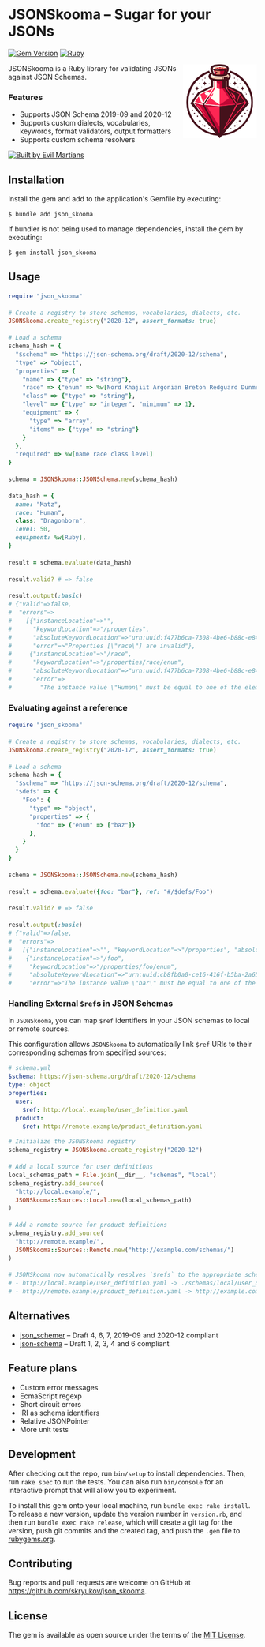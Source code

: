 # JSONSkooma – Sugar for your JSONs

[![Gem Version](https://badge.fury.io/rb/json_skooma.svg)](https://rubygems.org/gems/json_skooma)
[![Ruby](https://github.com/skryukov/json_skooma/actions/workflows/main.yml/badge.svg)](https://github.com/skryukov/json_skooma/actions/workflows/main.yml)

<img align="right" height="150" width="150" title="JSONSkooma logo" src="./assets/logo.svg">

JSONSkooma is a Ruby library for validating JSONs against JSON Schemas.

### Features

- Supports JSON Schema 2019-09 and 2020-12
- Supports custom dialects, vocabularies, keywords, format validators, output formatters 
- Supports custom schema resolvers

<a href="https://evilmartians.com/?utm_source=json_skooma&utm_campaign=project_page">
<img src="https://evilmartians.com/badges/sponsored-by-evil-martians.svg" alt="Built by Evil Martians" width="236" height="54">
</a>

## Installation

Install the gem and add to the application's Gemfile by executing:

    $ bundle add json_skooma

If bundler is not being used to manage dependencies, install the gem by executing:

    $ gem install json_skooma

## Usage

```ruby
require "json_skooma"

# Create a registry to store schemas, vocabularies, dialects, etc.
JSONSkooma.create_registry("2020-12", assert_formats: true)

# Load a schema
schema_hash = {
  "$schema" => "https://json-schema.org/draft/2020-12/schema",
  "type" => "object",
  "properties" => {
    "name" => {"type" => "string"},
    "race" => {"enum" => %w[Nord Khajiit Argonian Breton Redguard Dunmer Altmer Bosmer Orc Imperial]},
    "class" => {"type" => "string"},
    "level" => {"type" => "integer", "minimum" => 1},
    "equipment" => {
      "type" => "array",
      "items" => {"type" => "string"}
    }
  },
  "required" => %w[name race class level]
}

schema = JSONSkooma::JSONSchema.new(schema_hash)

data_hash = {
  name: "Matz",
  race: "Human",
  class: "Dragonborn",
  level: 50,
  equipment: %w[Ruby],
}

result = schema.evaluate(data_hash)

result.valid? # => false

result.output(:basic)
# {"valid"=>false,
#  "errors"=>
#    [{"instanceLocation"=>"",
#      "keywordLocation"=>"/properties",
#      "absoluteKeywordLocation"=>"urn:uuid:f477b6ca-7308-4be6-b88c-e848b9002793#/properties",
#      "error"=>"Properties [\"race\"] are invalid"},
#     {"instanceLocation"=>"/race",
#      "keywordLocation"=>"/properties/race/enum",
#      "absoluteKeywordLocation"=>"urn:uuid:f477b6ca-7308-4be6-b88c-e848b9002793#/properties/race/enum",
#      "error"=>
#        "The instance value \"Human\" must be equal to one of the elements in the defined enumeration: [\"Nord\", \"Khajiit\", \"Argonian\", \"Breton\", \"Redguard\", \"Dunmer\", \"Altmer\", \"Bosmer\", \"Orc\", \"Imperial\"]"}]}
```

### Evaluating against a reference

```ruby
require "json_skooma"

# Create a registry to store schemas, vocabularies, dialects, etc.
JSONSkooma.create_registry("2020-12", assert_formats: true)

# Load a schema
schema_hash = {
  "$schema" => "https://json-schema.org/draft/2020-12/schema",
  "$defs" => {
    "Foo": {
      "type" => "object",
      "properties" => { 
        "foo" => {"enum" => ["baz"]}
      },
    }
  }
}

schema = JSONSkooma::JSONSchema.new(schema_hash)

result = schema.evaluate({foo: "bar"}, ref: "#/$defs/Foo")

result.valid? # => false

result.output(:basic)
# {"valid"=>false,
#  "errors"=>
#   [{"instanceLocation"=>"", "keywordLocation"=>"/properties", "absoluteKeywordLocation"=>"urn:uuid:cb8fb0a0-ce16-416f-b5ba-2a6531992be9#/$defs/Foo/properties", "error"=>"Properties [\"foo\"] are invalid"},
#    {"instanceLocation"=>"/foo",
#     "keywordLocation"=>"/properties/foo/enum",
#     "absoluteKeywordLocation"=>"urn:uuid:cb8fb0a0-ce16-416f-b5ba-2a6531992be9#/$defs/Foo/properties/foo/enum",
#     "error"=>"The instance value \"bar\" must be equal to one of the elements in the defined enumeration: [\"baz\"]"}]}
```

### Handling External `$ref`s in JSON Schemas

In `JSONSkooma`, you can map `$ref` identifiers in your JSON schemas to local or remote sources.

This configuration allows `JSONSkooma` to automatically link `$ref` URIs to their corresponding schemas from specified sources:

```yaml
# schema.yml
$schema: https://json-schema.org/draft/2020-12/schema
type: object
properties:
  user:
    $ref: http://local.example/user_definition.yaml
  product:
    $ref: http://remote.example/product_definition.yaml
```

```ruby
# Initialize the JSONSkooma registry
schema_registry = JSONSkooma.create_registry("2020-12")

# Add a local source for user definitions
local_schemas_path = File.join(__dir__, "schemas", "local")
schema_registry.add_source(
  "http://local.example/",
  JSONSkooma::Sources::Local.new(local_schemas_path)
)

# Add a remote source for product definitions
schema_registry.add_source(
  "http://remote.example/",
  JSONSkooma::Sources::Remote.new("http://example.com/schemas/")
)

# JSONSkooma now automatically resolves `$refs` to the appropriate schemas:
# - http://local.example/user_definition.yaml -> ./schemas/local/user_definition.yaml
# - http://remote.example/product_definition.yaml -> http://example.com/schemas/product_definition.yaml
```

## Alternatives

- [json_schemer](https://github.com/davishmcclurg/json_schemer) – Draft 4, 6, 7, 2019-09 and 2020-12 compliant
- [json-schema](https://github.com/voxpupuli/json-schema) – Draft 1, 2, 3, 4 and 6 compliant

## Feature plans

- Custom error messages
- EcmaScript regexp
- Short circuit errors
- IRI as schema identifiers
- Relative JSONPointer
- More unit tests

## Development

After checking out the repo, run `bin/setup` to install dependencies. Then, run `rake spec` to run the tests. You can also run `bin/console` for an interactive prompt that will allow you to experiment.

To install this gem onto your local machine, run `bundle exec rake install`. To release a new version, update the version number in `version.rb`, and then run `bundle exec rake release`, which will create a git tag for the version, push git commits and the created tag, and push the `.gem` file to [rubygems.org](https://rubygems.org).

## Contributing

Bug reports and pull requests are welcome on GitHub at https://github.com/skryukov/json_skooma.

## License

The gem is available as open source under the terms of the [MIT License](https://opensource.org/licenses/MIT).
